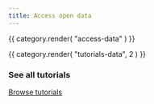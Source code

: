 ```yaml
---
title: Access open data
---
```


{{ category.render( "access-data" ) }}

{{ category.render( "tutorials-data", 2 ) }}

### See all tutorials

[Browse tutorials](./tutorials.md)
